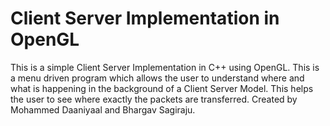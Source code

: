 # Client Server Implementation in OpenGL
This is a simple Client Server Implementation in C++ using OpenGL. This is a menu driven program which allows the user to understand where and what is happening in the background of a Client Server Model. This helps the user to see where exactly the packets are transferred. Created by Mohammed Daaniyaal and Bhargav Sagiraju.
